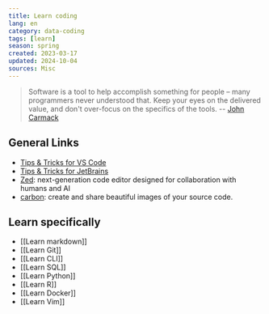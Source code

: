 ```yaml
---
title: Learn coding
lang: en 
category: data-coding
tags: [learn]
season: spring
created: 2023-03-17
updated: 2024-10-04
sources: Misc
---
```


> Software is a tool to help accomplish something for people – many programmers never understood that. Keep your eyes on the delivered value, and don't over-focus on the specifics of the tools.
> -- [John Carmack](https://twitter.com/ID_AA_Carmack/status/1637087219591659520?s=20)

## General Links
- [Tips & Tricks for VS Code](https://github.com/Microsoft/vscode-docs/blob/main/docs/getstarted/tips-and-tricks.md)
- [Tips & Tricks for JetBrains](https://www.jetbrains.com/guide/python/tips/)
- [Zed](https://zed.dev/): next-generation code editor designed for collaboration with humans and AI
- [carbon](https://carbon.now.sh/): create and share beautiful images of your source code.

## Learn specifically
- [[Learn markdown]]
- [[Learn Git]]
- [[Learn CLI]]
- [[Learn SQL]]
- [[Learn Python]]
- [[Learn R]]
- [[Learn Docker]]
- [[Learn Vim]]